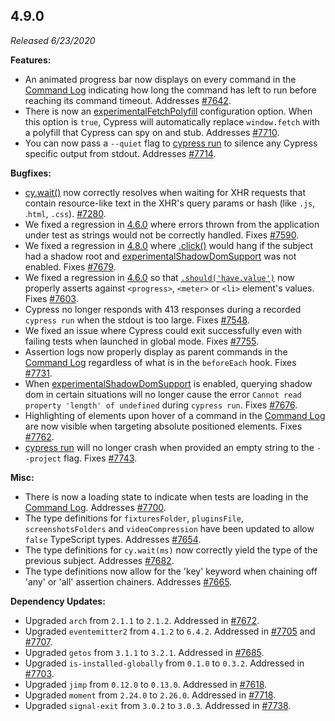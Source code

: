 ## 4.9.0

_Released 6/23/2020_

**Features:**

- An animated progress bar now displays on every command in the [Command Log](/guides/core-concepts/test-runner#Command-Log) indicating how long the command has left to run before reaching its command timeout. Addresses [#7642](https://github.com/cypress-io/cypress/issues/7642).
- There is now an [experimentalFetchPolyfill](/guides/references/experiments) configuration option. When this option is `true`, Cypress will automatically replace `window.fetch` with a polyfill that Cypress can spy on and stub. Addresses [#7710](https://github.com/cypress-io/cypress/issues/7710).
- You can now pass a `--quiet` flag to [cypress run](/guides/guides/command-line#cypress-run) to silence any Cypress specific output from stdout. Addresses [#7714](https://github.com/cypress-io/cypress/issues/7714).

**Bugfixes:**

- [cy.wait()](/api/commands/wait) now correctly resolves when waiting for XHR requests that contain resource-like text in the XHR's query params or hash (like `.js`, .`html`, `.css`). [#7280](https://github.com/cypress-io/cypress/issues/7280).
- We fixed a regression in [4.6.0](#4-6-0) where errors thrown from the application under test as strings would not be correctly handled. Fixes [#7590](https://github.com/cypress-io/cypress/issues/7590).
- We fixed a regression in [4.8.0](#4-8-0) where [.click()](/api/commands/click) would hang if the subject had a shadow root and [experimentalShadowDomSupport](/guides/references/experiments#Shadow-DOM) was not enabled. Fixes [#7679](https://github.com/cypress-io/cypress/issues/7679).
- We fixed a regression in [4.6.0](#4-6-0) so that [`.should('have.value')`](/api/commands/should) now properly asserts against `<progress>`, `<meter>` or `<li>` element's values. Fixes [#7603](https://github.com/cypress-io/cypress/issues/7603).
- Cypress no longer responds with 413 responses during a recorded `cypress run` when the stdout is too large. Fixes [#7548](https://github.com/cypress-io/cypress/issues/7548).
- We fixed an issue where Cypress could exit successfully even with failing tests when launched in global mode. Fixes [#7755](https://github.com/cypress-io/cypress/issues/7755).
- Assertion logs now properly display as parent commands in the [Command Log](/guides/core-concepts/test-runner#Command-Log) regardless of what is in the `beforeEach` hook. Fixes [#7731](https://github.com/cypress-io/cypress/issues/7731).
- When [experimentalShadowDomSupport](/guides/references/experiments#Shadow-DOM) is enabled, querying shadow dom in certain situations will no longer cause the error `Cannot read property 'length' of undefined` during `cypress run`. Fixes [#7676](https://github.com/cypress-io/cypress/issues/7676).
- Highlighting of elements upon hover of a command in the [Command Log](/guides/core-concepts/test-runner#Command-Log) are now visible when targeting absolute positioned elements. Fixes [#7762](https://github.com/cypress-io/cypress/issues/7762).
- [cypress run](/guides/guides/command-line#cypress-run) will no longer crash when provided an empty string to the `--project` flag. Fixes [#7743](https://github.com/cypress-io/cypress/issues/7743).

**Misc:**

- There is now a loading state to indicate when tests are loading in the [Command Log](/guides/core-concepts/test-runner#Command-Log). Addresses [#7700](https://github.com/cypress-io/cypress/issues/7700).
- The type definitions for `fixturesFolder`, `pluginsFile`, `screenshotsFolders` and `videoCompression` have been updated to allow `false` TypeScript types. Addresses [#7654](https://github.com/cypress-io/cypress/issues/7654).
- The type definitions for `cy.wait(ms)` now correctly yield the type of the previous subject. Addresses [#7682](https://github.com/cypress-io/cypress/issues/7682).
- The type definitions now allow for the 'key' keyword when chaining off 'any' or 'all' assertion chainers. Addresses [#7665](https://github.com/cypress-io/cypress/issues/7665).

**Dependency Updates:**

- Upgraded `arch` from `2.1.1` to `2.1.2`. Addressed in [#7672](https://github.com/cypress-io/cypress/pull/7672).
- Upgraded `eventemitter2` from `4.1.2` to `6.4.2`. Addressed in [#7705](https://github.com/cypress-io/cypress/pull/7705) and [#7707](https://github.com/cypress-io/cypress/pull/7707).
- Upgraded `getos` from `3.1.1` to `3.2.1`. Addressed in [#7685](https://github.com/cypress-io/cypress/pull/7685).
- Upgraded `is-installed-globally` from `0.1.0` to `0.3.2`. Addressed in [#7703](https://github.com/cypress-io/cypress/pull/7703).
- Upgraded `jimp` from `0.12.0` to `0.13.0`. Addressed in [#7618](https://github.com/cypress-io/cypress/pull/7618).
- Upgraded `moment` from `2.24.0` to `2.26.0`. Addressed in [#7718](https://github.com/cypress-io/cypress/pull/7718).
- Upgraded `signal-exit` from `3.0.2` to `3.0.3`. Addressed in [#7738](https://github.com/cypress-io/cypress/pull/7738).
